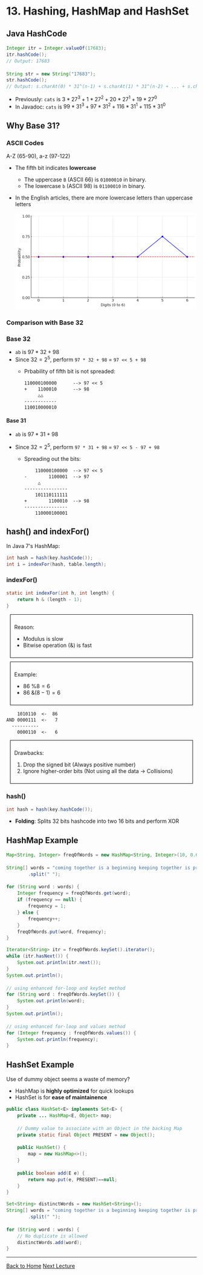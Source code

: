 <style TYPE="text/css">
code.has-jax {font: inherit; font-size: 100%; background: inherit; border: inherit;}
</style>
<script type="text/x-mathjax-config">
MathJax.Hub.Config({
    tex2jax: {
        inlineMath: [['$','$'], ['\\(','\\)']],
        skipTags: ['script', 'noscript', 'style', 'textarea', 'pre'] // removed 'code' entry
    }
});
MathJax.Hub.Queue(function() {
    var all = MathJax.Hub.getAllJax(), i;
    for(i = 0; i < all.length; i += 1) {
        all[i].SourceElement().parentNode.className += ' has-jax';
    }
});
</script>
<script type="text/javascript" src="https://cdnjs.cloudflare.com/ajax/libs/mathjax/2.7.4/MathJax.js?config=TeX-AMS_HTML-full"></script>



# 13. Hashing, HashMap and HashSet

## Java HashCode

```Java
Integer itr = Integer.valueOf(17683);
itr.hashCode();
// Output: 17683

String str = new String("17683");
str.hashCode();
// Output: s.charAt(0) * 31^(n-1) + s.charAt(1) * 31^(n-2) + ... + s.charAt(n-1)
```

- Previously: `cats` is $3*27^3 + 1*27^2 + 20*27^1 + 19*27^0$
- In Javadoc: `cats` is $99*31^3 + 97*31^2 + 116*31^1 + 115*31^0$


## Why Base 31?

### ASCII Codes

A-Z (65-90), a-z (97-122)

- The fifth bit indicates **lowercase**
    - The uppercase `B` (ASCII 66) is `01000010` in binary.
    - The lowercase `b` (ASCII 98) is `01100010` in binary.

- In the English articles, there are more lowercase letters than uppercase letters

    ![](../res/probability-of-digits.png)


### Comparison with Base 32

### Base 32

- `ab` is $97 * 32 + 98$
- Since $32 = 2^5$, perform `97 * 32 + 98` = `97 << 5 + 98`
    - Prbability of fifth bit is not spreaded:

        ```
        110000100000      --> 97 << 5
        +    1100010      --> 98
             △△
        ------------
        110010000010
        ```

#### Base 31

- `ab` is $97 * 31 + 98$

- Since $32 = 2^5$, perform `97 * 31 + 98` = `97 << 5 - 97 + 98`

    - Spreading out the bits:

        ```
            110000100000  --> 97 << 5
        -        1100001  --> 97
             △
        ----------------
            101110111111
        +        1100010  --> 98
        ----------------
            110000100001
        ```


## hash() and indexFor()

In Java 7's HashMap:

```Java
int hash = hash(key.hashCode());
int i = indexFor(hash, table.length);
```


### indexFor()

```Java
static int indexFor(int h, int length) {
    return h & (length - 1);
}
```

<div style="border: 1px solid black; padding: 10px; margin: 10px;">
  <p>
  Reason:

  - Modulus is slow
  - Bitwise operation (&) is fast
  </p>
</div>


<div style="border: 1px solid black; padding: 10px; margin: 10px;">
  <p>
  Example:
  
  - $86 \text{ \% } 8 = 6$
  - $86 \text{ \& } (8 - 1) = 6$
  </p>
</div>


```
    1010110  <-  86
AND 0000111  <-   7
  ----------
    0000110  <-   6
```


<div style="border: 1px solid black; padding: 10px; margin: 10px;">
  <p>
  Drawbacks:

  1. Drop the signed bit (Always positive number)
  2. Ignore higher-order bits (Not using all the data -> Collisions)
  </p>
</div>



### hash()

```Java
int hash = hash(key.hashCode());
```

- **Folding**: Splits 32 bits hashcode into two 16 bits and perform XOR




## HashMap Example

```Java
Map<String, Integer> freqOfWords = new HashMap<String, Integer>(10, 0.65f);

String[] words = "coming together is a beginning keeping together is progress working together is success"
        .split(" ");

for (String word : words) {
    Integer frequency = freqOfWords.get(word);
    if (frequency == null) {
        frequency = 1;
    } else {
        frequency++;
    }
    freqOfWords.put(word, frequency);
}
```

```Java
Iterator<String> itr = freqOfWords.keySet().iterator();
while (itr.hasNext()) {
    System.out.println(itr.next());
}
System.out.println();

// using enhanced for-loop and keySet method
for (String word : freqOfWords.keySet()) {
    System.out.println(word);
}
System.out.println();

// using enhanced for-loop and values method
for (Integer frequency : freqOfWords.values()) {
    System.out.println(frequency);
}
```


## HashSet Example

Use of dummy object seems a waste of memory?

- HashMap is **highly optimized** for quick lookups
- HashSet is for **ease of maintainence**


```Java
public class HashSet<E> implements Set<E> {
    private ... HashMap<E, Object> map;
    
    // Dummy value to associate with an Object in the backing Map
    private static final Object PRESENT = new Object();

    public HashSet() {
        map = new HashMap<>();
    }

    public boolean add(E e) {
        return map.put(e, PRESENT)==null;
    }
}
```


```Java
Set<String> distinctWords = new HashSet<String>();
String[] words = "coming together is a beginning keeping together is progress working together is success"
        .split(" ");

for (String word : words) {
    // No duplicate is allowed
    distinctWords.add(word);
}
```



---

[Back to Home](../index.html)
[Next Lecture](./lecture14.html)